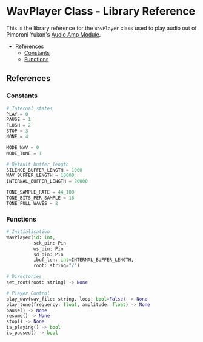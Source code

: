 # WavPlayer Class - Library Reference <!-- omit in toc -->

This is the library reference for the `WavPlayer` class used to play audio out of Pimoroni Yukon's [Audio Amp Module](https://pimoroni.com/yukon).

- [References](#references)
  - [Constants](#constants)
  - [Functions](#functions)


## References

### Constants

```python
# Internal states
PLAY = 0
PAUSE = 1
FLUSH = 2
STOP = 3
NONE = 4

MODE_WAV = 0
MODE_TONE = 1

# Default buffer length
SILENCE_BUFFER_LENGTH = 1000
WAV_BUFFER_LENGTH = 10000
INTERNAL_BUFFER_LENGTH = 20000

TONE_SAMPLE_RATE = 44_100
TONE_BITS_PER_SAMPLE = 16
TONE_FULL_WAVES = 2
```


### Functions

```python
# Initialisation
WavPlayer(id: int,
          sck_pin: Pin
          ws_pin: Pin
          sd_pin: Pin
          ibuf_len: int=INTERNAL_BUFFER_LENGTH,
          root: string="/")

# Directories
set_root(root: string) -> None

# Player Control
play_wav(wav_file: string, loop: bool=False) -> None
play_tone(frequency: float, amplitude: float) -> None
pause() -> None
resume() -> None
stop() -> None
is_playing() -> bool
is_paused() -> bool
```

